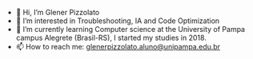 - 👋 Hi, I’m Glener Pizzolato
- 👀 I’m interested in Troubleshooting, IA and Code Optimization
- 🌱 I’m currently learning Computer science at the University of Pampa campus Alegrete (Brasil-RS), I started my studies in 2018.
- 📫 How to reach me: glenerpizzolato.aluno@unipampa.edu.br
